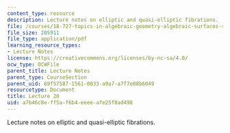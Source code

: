 ```yaml
---
content_type: resource
description: Lecture notes on elliptic and quasi-elliptic fibrations.
file: /courses/18-727-topics-in-algebraic-geometry-algebraic-surfaces-spring-2008/a7b46c8eff5af6b4eeeeafe25f8ad498_lect20.pdf
file_size: 205911
file_type: application/pdf
learning_resource_types:
- Lecture Notes
license: https://creativecommons.org/licenses/by-nc-sa/4.0/
ocw_type: OCWFile
parent_title: Lecture Notes
parent_type: CourseSection
parent_uid: 69f57587-1561-0033-a9a7-a7f7e08b6049
resourcetype: Document
title: Lecture 20
uid: a7b46c8e-ff5a-f6b4-eeee-afe25f8ad498
---
```

Lecture notes on elliptic and quasi-elliptic fibrations.